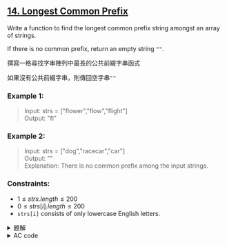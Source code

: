 ## [14. Longest Common Prefix](https://leetcode.com/problems/longest-common-prefix/)  

Write a function to find the longest common prefix string amongst an array of strings.  

If there is no common prefix, return an empty string `""`.  

撰寫一格尋找字串陣列中最長的公共前綴字串函式  

如果沒有公共前綴字串，則傳回空字串`""`  

### Example 1:  

> Input: strs = ["flower","flow","flight"]  
> Output: "fl"  

### Example 2:  

> Input: strs = ["dog","racecar","car"]  
> Output: ""  
> Explanation: There is no common prefix among the input strings.  

### Constraints:  

* $1 \leq strs.length \leq 200$  
* $0 \leq strs[i].length \leq 200$  
* `strs[i]` consists of only lowercase English letters.  

<details>

<summary>題解</summary>

最一開始的想法是  
將陣列從頭到尾搜索一遍  
先開一個字串儲存目前的共同前綴字串  
然後一路搜索到最後一個字串  

```cpp
class Solution {
public:
    string longestCommonPrefix(vector<string>& strs) {
        if(strs.empty()){
            return "";
        }
        else if(strs.size()==1){
            return strs[0];
        }
        else{
            string ans=strs[0];
            for(int i=1;i<strs.size();i++){
                string temp="";
                for(int j=0;j<min(ans.size(),strs[i].size());j++){
                    if(ans[j]==strs[i][j]) temp+=ans[j];
                    else break;
                }
                ans=temp;
                if(ans.empty()){
                    return "";
                }
            }
            return ans;
        }
    }
};
```

<img width="668" alt="截圖 2024-08-31 下午4 07 48" src="https://github.com/user-attachments/assets/79b845a6-ffb5-48b6-95f8-3ab96902b0fb">  

* 空間複雜度： $O(m)$  
* 時間複雜度： $O(n \times m)$  

後來想想  
其實如果把字串陣列先排序一次後  
只要比對第一個和最後一個字串  
找出它們的共同前綴字串  
就可以找出答案了  

因為將字串陣列排序後  
相鄰字串之間的差異會最小  
所以排序後的第一個字串和最後一個字串之間的差異最大  

```cpp
class Solution {
public:
    string longestCommonPrefix(vector<string>& strs) {
        sort(strs.begin(),strs.end());
        string ans="";
        int siz=strs.size();
        for(int i=0;i<min(strs[0].size(),strs[siz-1].size());i++){
            if(strs[0][i]==strs[strs.size()-1][i]){
                ans+=strs[0][i];
            }
            else{
                break;
            }
        }
        return ans;
    }
};
```

<img width="668" alt="截圖 2024-08-31 下午4 17 36" src="https://github.com/user-attachments/assets/ac692f63-b601-41b4-8fc6-6f6b3ea4750c">  

* 空間複雜度： $O(m)$  
* 時間複雜度： $O(n \ log \ n \ + m)$  

</details>

<details>

<summary>AC code</summary>

```cpp
class Solution {
public:
    string longestCommonPrefix(vector<string>& strs) {
        sort(strs.begin(),strs.end());
        string ans="";
        int siz=strs.size();
        for(int i=0;i<min(strs[0].size(),strs[siz-1].size());i++){
            if(strs[0][i]==strs[strs.size()-1][i]){
                ans+=strs[0][i];
            }
            else{
                break;
            }
        }
        return ans;
    }
};
```

</details>
